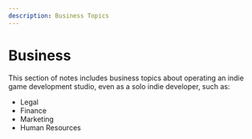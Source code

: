 ```yaml
---
description: Business Topics
---
```


# Business

This section of notes includes business topics about operating an indie game development studio, even as a solo indie developer, such as:

* Legal
* Finance
* Marketing
* Human Resources



